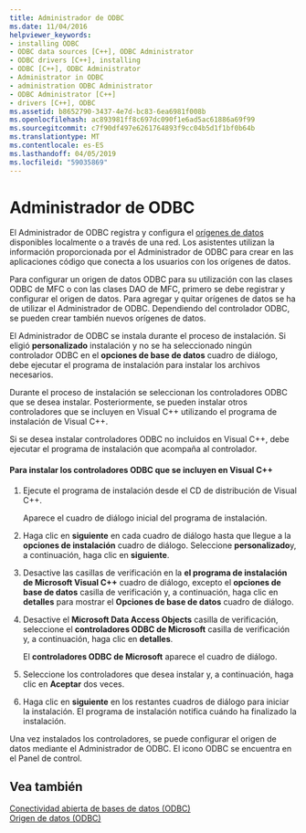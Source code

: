 ```yaml
---
title: Administrador de ODBC
ms.date: 11/04/2016
helpviewer_keywords:
- installing ODBC
- ODBC data sources [C++], ODBC Administrator
- ODBC drivers [C++], installing
- ODBC [C++], ODBC Administrator
- Administrator in ODBC
- administration ODBC Administrator
- ODBC Administrator [C++]
- drivers [C++], ODBC
ms.assetid: b8652790-3437-4e7d-bc83-6ea6981f008b
ms.openlocfilehash: ac893981ff8c697dc090f1e6ad5ac61886a69f99
ms.sourcegitcommit: c7f90df497e6261764893f9cc04b5d1f1bf0b64b
ms.translationtype: MT
ms.contentlocale: es-ES
ms.lasthandoff: 04/05/2019
ms.locfileid: "59035869"
---
```

# <a name="odbc-administrator"></a>Administrador de ODBC

El Administrador de ODBC registra y configura el [orígenes de datos](../../data/odbc/data-source-odbc.md) disponibles localmente o a través de una red. Los asistentes utilizan la información proporcionada por el Administrador de ODBC para crear en las aplicaciones código que conecta a los usuarios con los orígenes de datos.

Para configurar un origen de datos ODBC para su utilización con las clases ODBC de MFC o con las clases DAO de MFC, primero se debe registrar y configurar el origen de datos. Para agregar y quitar orígenes de datos se ha de utilizar el Administrador de ODBC. Dependiendo del controlador ODBC, se pueden crear también nuevos orígenes de datos.

El Administrador de ODBC se instala durante el proceso de instalación. Si eligió **personalizado** instalación y no se ha seleccionado ningún controlador ODBC en el **opciones de base de datos** cuadro de diálogo, debe ejecutar el programa de instalación para instalar los archivos necesarios.

Durante el proceso de instalación se seleccionan los controladores ODBC que se desea instalar. Posteriormente, se pueden instalar otros controladores que se incluyen en Visual C++ utilizando el programa de instalación de Visual C++.

Si se desea instalar controladores ODBC no incluidos en Visual C++, debe ejecutar el programa de instalación que acompaña al controlador.

#### <a name="to-install-odbc-drivers-that-ship-with-visual-c"></a>Para instalar los controladores ODBC que se incluyen en Visual C++

1. Ejecute el programa de instalación desde el CD de distribución de Visual C++.

   Aparece el cuadro de diálogo inicial del programa de instalación.

1. Haga clic en **siguiente** en cada cuadro de diálogo hasta que llegue a la **opciones de instalación** cuadro de diálogo. Seleccione **personalizado**y, a continuación, haga clic en **siguiente**.

1. Desactive las casillas de verificación en la **el programa de instalación de Microsoft Visual C++** cuadro de diálogo, excepto el **opciones de base de datos** casilla de verificación y, a continuación, haga clic en **detalles** para mostrar el **Opciones de base de datos** cuadro de diálogo.

1. Desactive el **Microsoft Data Access Objects** casilla de verificación, seleccione el **controladores ODBC de Microsoft** casilla de verificación y, a continuación, haga clic en **detalles**.

   El **controladores ODBC de Microsoft** aparece el cuadro de diálogo.

1. Seleccione los controladores que desea instalar y, a continuación, haga clic en **Aceptar** dos veces.

1. Haga clic en **siguiente** en los restantes cuadros de diálogo para iniciar la instalación. El programa de instalación notifica cuándo ha finalizado la instalación.

Una vez instalados los controladores, se puede configurar el origen de datos mediante el Administrador de ODBC. El icono ODBC se encuentra en el Panel de control.

## <a name="see-also"></a>Vea también

[Conectividad abierta de bases de datos (ODBC)](../../data/odbc/open-database-connectivity-odbc.md)<br/>
[Origen de datos (ODBC)](../../data/odbc/data-source-odbc.md)